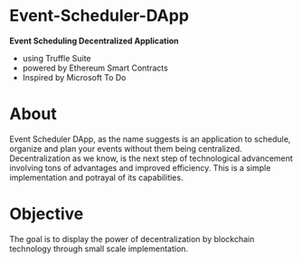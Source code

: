 # Event-Scheduler-DApp
**Event Scheduling Decentralized Application**
* using Truffle Suite 
* powered by Ethereum Smart Contracts
* Inspired by Microsoft To Do

# About
Event Scheduler DApp, as the name suggests is an application to schedule, organize and plan your events without them being centralized. 
Decentralization as we know, is the next step of technological advancement involving tons of advantages and improved efficiency.
This is a simple implementation and potrayal of its capabilities.

# Objective
The goal is to display the power of decentralization by blockchain technology through small scale implementation.

